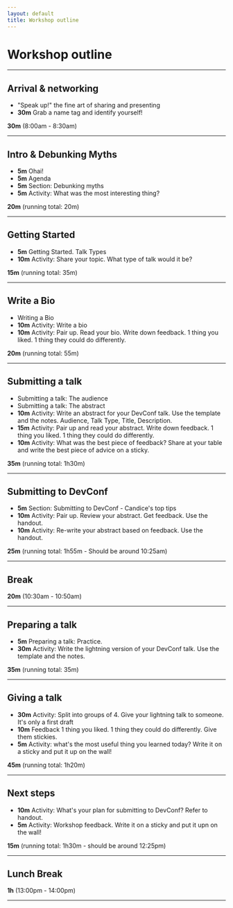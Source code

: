 ```yaml
---
layout: default
title: Workshop outline
---
```


# Workshop outline

---

## Arrival & networking

- "Speak up!" the fine art of sharing and presenting
- **30m** Grab a name tag and identify yourself!

**30m** (8:00am - 8:30am)

---

## Intro & Debunking Myths

- **5m** Ohai!
- **5m** Agenda
- **5m** Section: Debunking myths
- **5m** Activity: What was the most interesting thing?

**20m** (running total: 20m)

---

## Getting Started

- **5m** Getting Started. Talk Types
- **10m** Activity: Share your topic. What type of talk would it be?

**15m** (running total: 35m)

---

## Write a Bio

- Writing a Bio
- **10m** Activity: Write a bio
- **10m** Activity: Pair up. Read your bio. Write down feedback. 1 thing you liked. 1 thing they could do differently.

**20m** (running total: 55m)

---

## Submitting a talk

- Submitting a talk: The audience
- Submitting a talk: The abstract
- **10m** Activity: Write an abstract for your DevConf talk. Use the template and the notes. Audience, Talk Type, Title, Description.
- **15m** Activity: Pair up and read your abstract. Write down feedback. 1 thing you liked. 1 thing they could do differently.
- **10m** Activity: What was the best piece of feedback? Share at your table and write the best piece of advice on a sticky.

**35m** (running total: 1h30m)

---

## Submitting to DevConf

- **5m** Section: Submitting to DevConf - Candice's top tips
- **10m** Activity: Pair up. Review your abstract. Get feedback. Use the handout.
- **10m** Activity: Re-write your abstract based on feedback. Use the handout.

**25m** (running total: 1h55m - Should be around 10:25am)

---

## Break

**20m** (10:30am - 10:50am)

---

## Preparing a talk

- **5m** Preparing a talk: Practice.
- **30m** Activity: Write the lightning version of your DevConf talk. Use the template and the notes.

**35m** (running total: 35m)

---

## Giving a talk

- **30m** Activity: Split into groups of 4. Give your lightning talk to someone. It's only a first draft
- **10m** Feedback 1 thing you liked. 1 thing they could do differently. Give them stickies.
- **5m** Activity: what's the most useful thing you learned today? Write it on a sticky and put it up on the wall!

**45m** (running total: 1h20m)

---

## Next steps

- **10m** Activity: What's your plan for submitting to DevConf? Refer to handout.
- **5m** Activity: Workshop feedback. Write it on a sticky and put it upn on the wall!

**15m** (running total: 1h30m - should be around 12:25pm)

---

## Lunch Break

**1h** (13:00pm - 14:00pm)

---
